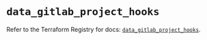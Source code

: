 # `data_gitlab_project_hooks`

Refer to the Terraform Registry for docs: [`data_gitlab_project_hooks`](https://registry.terraform.io/providers/gitlabhq/gitlab/16.7.0/docs/data-sources/project_hooks).

